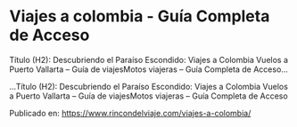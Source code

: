 # Viajes a colombia - Guía Completa de Acceso

Título (H2): Descubriendo el Paraíso Escondido: Viajes a Colombia 
            Vuelos a Puerto Vallarta &#8211; Guía de viajesMotos viajeras &#8211; Guía Completa de Acceso...

...Título (H2): Descubriendo el Paraíso Escondido: Viajes a Colombia 
            Vuelos a Puerto Vallarta &#8211; Guía de viajesMotos viajeras &#8211; Guía Completa de Acceso

Publicado en: https://www.rincondelviaje.com/viajes-a-colombia/